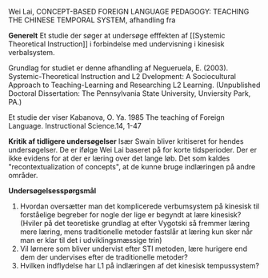 Wei Lai, CONCEPT-BASED FOREIGN LANGUAGE PEDAGOGY: TEACHING THE CHINESE TEMPORAL SYSTEM, afhandling fra

**Generelt** 
Et studie der søger at undersøge efffekten af [[Systemic Theoretical Instruction]] i forbindelse med undervisning i kinesisk verbalsystem.

Grundlag for studiet er denne afhandling af Negueruela, E. (2003). Systemic-Theoretical Instruction and L2 Dvelopment: A Sociocultural Approach to Teaching-Learning and Researching L2 Learning.
(Unpublished Doctoral Dissertation: The Pennsylvania State University,
Unviersity Park, PA.)

Et studie der viser 
Kabanova, O. Ya. 1985 The teaching of Foreign Language. Instructional Science.14,
1-47


**Kritik af tidligere undersøgelser**
Især Swain bliver kritiseret for hendes undersøgelser. De er ifølge Wei Lai baseret på for korte tidsperioder. Der er ikke evidens for at der er læring over det lange løb. Det som kaldes "recontextualization of concepts", at de kunne bruge indlæringen på andre områder.

**Undersøgelsesspørgsmål** 
1. Hvordan oversætter man det komplicerede verbumsystem på kinesisk til forståelige begreber for nogle der lige er begyndt at lære kinesisk? (Hviler på det teoretiske grundlag at efter Vygotski så fremmer læring mere læring, mens traditionelle metoder fastslår at læring kun sker når man er klar til det i udviklingsmæssige trin)
2. Vil lørnere som bliver undervist efter STI metoden, lære hurigere end dem der undervises efter de traditionelle metoder?
3. Hvilken indflydelse har L1 på indlæringen af det kinesisk tempussystem?





